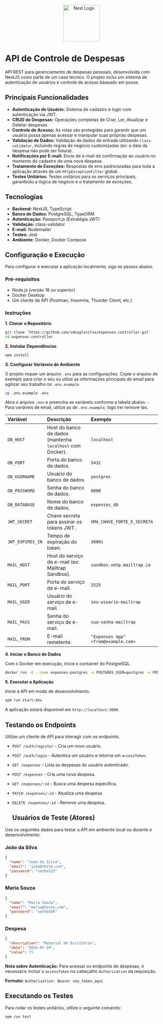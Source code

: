 <p align="center">
  <a href="http://nestjs.com/" target="blank"><img src="https://nestjs.com/img/logo-small.svg" width="120" alt="Nest Logo" /></a>
</p>

[circleci-image]: https://img.shields.io/circleci/build/github/nestjs/nest/master?token=abc123def456
[circleci-url]: https://circleci.com/gh/nestjs/nest
# API de Controle de Despesas

API REST para gerenciamento de despesas pessoais, desenvolvida com NestJS como parte de um case técnico. O projeto inclui um sistema de autenticação de usuários e controle de acesso baseado em posse.

## Principais Funcionalidades

- **Autenticação de Usuário:** Sistema de cadastro e login com autenticação via JWT.
- **CRUD de Despesas:** Operações completas de Criar, Ler, Atualizar e Deletar despesas.
- **Controle de Acesso:** As rotas são protegidas para garantir que um usuário possa apenas acessar e manipular suas próprias despesas.
- **Validação de Dados:** Validação de dados de entrada utilizando `class-validator`, incluindo regras de negócio customizadas (ex: a data da despesa não pode ser futura).
- **Notificações por E-mail:** Envio de e-mail de confirmação ao usuário no momento do cadastro de uma nova despesa.
- **Tratamento de Exceções:** Respostas de erro padronizadas para toda a aplicação através de um `HttpExceptionFilter` global.
- **Testes Unitários:** Testes unitários para os serviços principais, garantindo a lógica de negócio e o tratamento de exceções.

## Tecnologias

- **Backend:** NestJS, TypeScript
- **Banco de Dados:** PostgreSQL, TypeORM
- **Autenticação:** Passport.js (Estratégia JWT)
- **Validação:** class-validator
- **E-mail:** Nodemailer
- **Testes:** Jest
- **Ambiente:** Docker, Docker Compose

## Configuração e Execução

Para configurar e executar a aplicação localmente, siga os passos abaixo.

### Pré-requisitos

- Node.js (versão 18 ou superior)
- Docker Desktop
- Um cliente de API (Postman, Insomnia, Thunder Client, etc.)

### Instruções

**1. Clonar o Repositório**

```bash
git clone `https://github.com/sdouglasilva/expenses-controller.git`
cd expenses-controller
```

**2. Instalar Dependências**

```bash
npm install
```

**3. Configurar Variáveis de Ambiente**

O projeto requer um arquivo `.env` para as configurações. Copie o arquivo de exemplo para criar o seu ou utlize as informações principais de email para agilizar seu trabalho no `.env.example`

```bash
cp .env.example .env
```

Abra o arquivo `.env` e preencha as variáveis conforme a tabela abaixo. - Para variáveis de email, utilize as de `.env.example`, logo irei remove-las.

| Variável         | Descrição                                               | Exemplo                                |
| :--- | :--- | :--- |
| `DB_HOST`        | Host do banco de dados (mantenha `localhost` com Docker). | `localhost`                            |
| `DB_PORT`        | Porta do banco de dados.                                | `5432`                                 |
| `DB_USERNAME`    | Usuário do banco de dados.                              | `postgres`                               |
| `DB_PASSWORD`    | Senha do banco de dados.                                | `0000`                               |
| `DB_DATABASE`    | Nome do banco de dados.                                 | `expenses_db`                          |
| `JWT_SECRET`     | Chave secreta para assinar os tokens JWT.               | `UMA_CHAVE_FORTE_E_SECRETA`            |
| `JWT_EXPIRES_IN` | Tempo de expiração do token.                            | `3600s`                                |
| `MAIL_HOST`      | Host do serviço de e-mail (ex: Mailtrap Sandbox).       | `sandbox.smtp.mailtrap.io`             |
| `MAIL_PORT`      | Porta do serviço de e-mail.                             | `2525`                                 |
| `MAIL_USER`      | Usuário do serviço de e-mail.                           | `seu-usuario-mailtrap`                 |
| `MAIL_PASS`      | Senha do serviço de e-mail.                             | `sua-senha-mailtrap`                   |
| `MAIL_FROM`      | E-mail remetente.                                       | `"Expenses App" <from@example.com>`    |

**4. Iniciar o Banco de Dados**

Com o Docker em execução, inicie o container do PostgreSQL.

```bash
docker run -d --name expenses-postgres -e POSTGRES_USER=postgres -e POSTGRES_PASSWORD=0000 -e POSTGRES_DB=expenses_db -p 5432:5432 -v pgdata:/var/lib/postgresql/data postgres:15

```

**5. Executar a Aplicação**

Inicie a API em modo de desenvolvimento.

```bash
npm run start:dev
```

A aplicação estará disponível em `http://localhost:3000`.

## Testando os Endpoints

Utilize um cliente de API para interagir com os endpoints.

- `POST /auth/register` - Cria um novo usuário.
- `POST /auth/login` - Autentica um usuário e retorna um `accessToken`.
- `GET /expenses` - Lista as despesas do usuário autenticado.
- `POST /expenses` - Cria uma nova despesa.
- `GET /expenses/:id` - Busca uma despesa específica.
- `PATCH /expenses/:id` - Atualiza uma despesa.
- `DELETE /expenses/:id` - Remove uma despesa.


  ##  Usuários de Teste (Atores)

Use os seguintes dados para testar a API em ambiente local ou durante o desenvolvimento:

### João da Silva

```json
{
  "name": "Joao da Silva",
  "email": "joao@teste.com",
  "password": "senha123"
}
```
### Maria Souza
```json
{
  "name": "Maria Souza",
  "email": "maria@teste.com",
  "password": "senha456"
}
```
### Despesa
```json
{
  "description": "Material de Escritório",
  "date": "2025-07-10",
  "value": 75
}
```

**Nota sobre Autenticação:**
Para acessar os endpoints de despesas, é necessário incluir o `accessToken` no cabeçalho `Authorization` da requisição.

**Formato:** `Authorization: Bearer seu_token_aqui`

## Executando os Testes

Para rodar os testes unitários, utilize o seguinte comando:

```bash
npm run test
